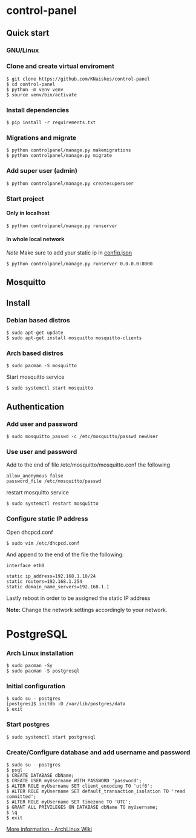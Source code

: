 # control-panel

## Quick start

### GNU/Linux

### Clone and create virtual enviroment

```
$ git clone https://github.com/KNaiskes/control-panel
$ cd control-panel
$ python -m venv venv
$ source venv/bin/activate
```

### Install dependencies

```
$ pip install -r requirements.txt
```

### Migrations and migrate

```
$ python controlpanel/manage.py makemigrations
$ python controlpanel/manage.py migrate
```

### Add super user (admin)

```
$ python controlpanel/manage.py createsuperuser
```

### Start project

#### Only in localhost

```
$ python controlpanel/manage.py runserver
```

#### In whole local network

*Note* Make sure to add your static ip in [config.json](https://github.com/KNaiskes/control-panel/blob/master/config.json)

```
$ python controlpanel/manage.py runserver 0.0.0.0:8000
```

## Mosquitto

## Install

### Debian based distros

```
$ sudo apt-get update
$ sudo apt-get install mosquitto mosquitto-clients
```

### Arch based distros

```
$ sudo pacman -S mosquitto
```

Start mosquitto service

```
$ sudo systemctl start mosquitto
```

## Authentication

### Add user and password

```
$ sudo mosquitto_passwd -c /etc/mosquitto/passwd newUser
```

### Use user and password

Add to the end of file /etc/mosquitto/mosquitto.conf the following

```
allow_anonymous false
password_file /etc/mosquitto/passwd
```

restart mosquitto service

```
$ sudo systemctl restart mosquitto
```

### Configure static IP address

Open dhcpcd.conf

```
$ sudo vim /etc/dhcpcd.conf
```

And append to the end of the file the following:

```
interface eth0

static ip_address=192.168.1.10/24
static routers=192.168.1.254
static domain_name_servers=192.168.1.1
```
Lastly reboot in order to be assigned the static IP address

**Note:** Change the network settings accordingly to your network.

# PostgreSQL

### Arch Linux installation

```
$ sudo pacman -Sy
$ sudo pacman -S postgresql
```

### Initial configuration

```
$ sudo su - postgres
[postgres]$ initdb -D /var/lib/postgres/data
$ exit
```

### Start postgres

```
$ sudo systemctl start postgresql
```

### Create/Configure database and add username and password

```
$ sudo su - postgres
$ psql
$ CREATE DATABASE dbName;
$ CREATE USER myUsername WITH PASSWORD 'password';
$ ALTER ROLE myUsername SET client_encoding TO 'utf8';
$ ALTER ROLE myUsername SET default_transaction_isolation TO 'read committed';
$ ALTER ROLE myUsername SET timezone TO 'UTC';
$ GRANT ALL PRIVILEGES ON DATABASE dbName TO myUsername;
$ \q
$ exit
```

[More information - ArchLinux Wiki](https://wiki.archlinux.org/index.php/PostgreSQL)